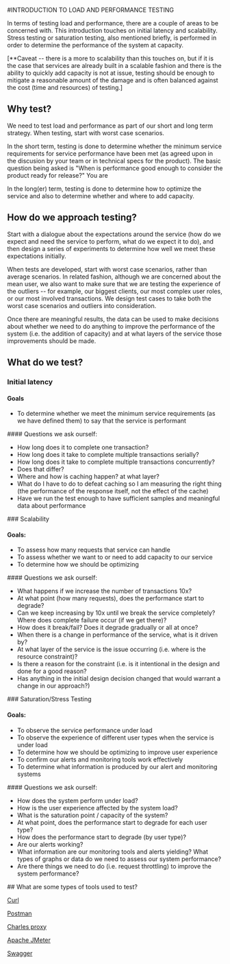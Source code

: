 #INTRODUCTION TO LOAD AND PERFORMANCE TESTING

In terms of testing load and performance, there are a couple of areas to be concerned with.  This introduction touches on initial latency and scalability.  Stress testing or saturation testing, also mentioned briefly, is performed in order to determine the performance of the system at capacity.  

[**Caveat -- there is a more to scalability than this touches on, but if it is the case that services are already built in a scalable fashion and there is the ability to quickly add capacity is not at issue, testing should be enough to mitigate a reasonable amount of the damage and is often balanced against the cost (time and resources) of testing.]

## Why test?

We need to test load and performance as part of our short and long term strategy. When testing, start with worst case scenarios.

In the short term, testing is done to determine whether the minimum service requirements for service performance have been met (as agreed upon in the discusion by your team or in technical specs for the product).  The basic question being asked is "When is performance good enough to consider the product ready for release?"  You are

In the long(er) term, testing is done to determine how to optimize the service and also to determine whether and where to add capacity.  


## How do we approach testing?

Start with a dialogue about the expectations around the service (how do we expect and need the service to perform, what do we expect it to do), and then design a series of experiments to determine how well we meet these expectations initially. 

When tests are developed, start with worst case scenarios, rather than average scenarios.  In related fashion, although we are concerned about the mean user, we also want to make sure that we are testing the experience of the outliers -- for example, our biggest clients, our most complex user roles, or our most involved transactions.  We design test cases to take both the worst case scenarios and outliers into consideration.

Once there are meaningful results, the data can be used to make decisions about whether we need to do anything to improve the performance of the system (i.e. the addition of capacity) and at what layers of the service those improvements should be made.

## What do we test?

### Initial latency

#### Goals
<ul>
	<li>	To determine whether we meet the minimum service requirements (as we have defined them) to say that the service is performant
</ul>
#### Questions we ask ourself:
<ul>
     <li>    How long does it to complete one transaction?
     <li>    How long does it take to complete multiple transactions serially?
     <li>    How long does it take to complete multiple transactions concurrently? 
     <li>    Does that differ? 
     <li>    Where and how is caching happen?  at what layer?
     <li>    What do I have to do to defeat caching so I am measuring the right thing (the performance of the response itself, not the effect of the cache)
     <li>    Have we run the test enough to have sufficient samples and meaningful data about performance
</ul>
### Scalability

#### Goals:
<ul>
     <li>	To assess how many requests that service can handle </li>
     <li>	To assess whether we want to or need to add capacity to our service</li>  
     <li>	To determine how we should be optimizing</li>
</ul>
#### Questions we ask ourself:
<ul>
     <li>    What happens if we increase the number of transactions 10x?  </li>
     <li>    At what point (how many requests), does the performance start to degrade?  </li>
     <li>    Can we keep increasing by 10x until we break the service completely?  Where does complete failure occur (if we get there)? </li>  
     <li>    How does it break/fail? Does it degrade gradually or all at once? </li>
     <li>    When there is a change in performance of the service, what is it driven by?  </li>
     <li>    At what layer of the service is the issue occurring (i.e. where is the resource constraint)?  </li>
     <li>    Is there a reason for the constraint (i.e. is it intentional in the design and done for a good reason?</li>  
     <li>    Has anything in the initial design decision changed that would warrant a change in our approach?)</li>
</ul>	
### Saturation/Stress Testing

#### Goals:
<ul>
     <li>	To observe the service performance under load</li>
     <li>	To observe the experience of different user types when the service is under load</li>
     <li>	To determine how we should be optimizing to improve user experience</li>
     <li>	To confirm our alerts and monitoring tools work effectively</li>
     <li>	To determine what information is produced by our alert and monitoring systems</li>
</ul>
#### Questions we ask ourself:
<ul>
     <li> How does the system perform under load?</li>
     <li> How is the user experience affected by the system load?</li>
     <li> What is the saturation point / capacity of the system?</li>
     <li> At what point, does the performance start to degrade for each user type?</li>
     <li> How does the performance start to degrade (by user type)?</li>
     <li> Are our alerts working?</li>
     <li> What information are our monitoring tools and alerts yielding?  What types of graphs or data do we need to assess our system performance?</li>
     <li> Are there things we need to do (i.e. request throttling) to improve the system performance?</li>
</ul>
## What are some types of tools used to test?

[Curl](http://curl.haxx.se/)

[Postman](http://www.getpostman.com/)

[Charles proxy](http://www.charlesproxy.com/)

[Apache JMeter](http://jmeter.apache.org/)

[Swagger](https://github.com/swagger-api/swagger-ui)
